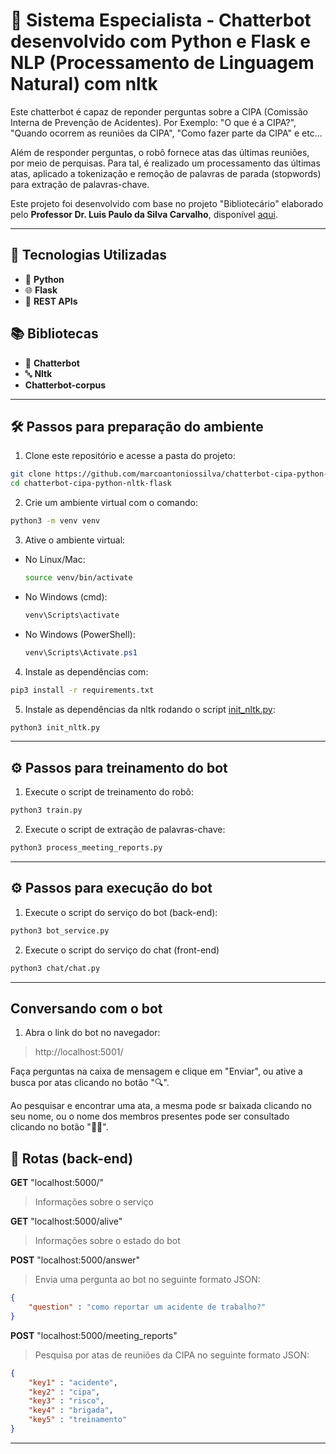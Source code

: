# 🧾 Sistema Especialista - Chatterbot desenvolvido com Python e Flask e NLP (Processamento de Linguagem Natural) com nltk

Este chatterbot é capaz de reponder perguntas sobre a CIPA (Comissão Interna de Prevenção de Acidentes). Por Exemplo: "O que é a CIPA?", "Quando ocorrem as reuniões da CIPA", "Como fazer parte da CIPA" e etc...

Além de responder perguntas, o robô fornece atas das últimas reuniões, por meio de perquisas. Para tal, é realizado um processamento das últimas atas, aplicado a tokenização e remoção de palavras de parada (stopwords) para extração de palavras-chave.

Este projeto foi desenvolvido com base no projeto "Bibliotecário" elaborado pelo **Professor Dr. Luis Paulo da Silva Carvalho**, disponível [aqui](https://gitlab.com/luiscarvalho1/sistemas_especialistas/-/blob/main/2025/bibliotecario-parcial.zip).

---

## 🚀 Tecnologias Utilizadas

- 🐍 **Python**
- 🌐 **Flask**
- 🔌 **REST APIs**

## 📚 Bibliotecas
- 🤖 **Chatterbot**
- 🔤 **Nltk**
- **Chatterbot-corpus**

---

## 🛠️ Passos para preparação do ambiente

1. Clone este repositório e acesse a pasta do projeto:
```bash
git clone https://github.com/marcoantoniossilva/chatterbot-cipa-python-nltk-flask.git 
cd chatterbot-cipa-python-nltk-flask
```

2. Crie um ambiente virtual com o comando:
```bash
python3 -m venv venv
```
3. Ative o ambiente virtual:

- No Linux/Mac:
    ```bash
    source venv/bin/activate
    ```

- No Windows (cmd):
    ```cmd
    venv\Scripts\activate
    ```

- No Windows (PowerShell):
    ```ps1
    venv\Scripts\Activate.ps1
    ```

4. Instale as dependências com:

```bash
pip3 install -r requirements.txt
```

5. Instale as dependências da nltk rodando o script [init_nltk.py](init_nltk.py):

```bash
python3 init_nltk.py
```

---

## ⚙️ Passos para treinamento do bot

1. Execute o script de treinamento do robô:

```bash
python3 train.py
```

2. Execute o script de extração de palavras-chave:

```bash
python3 process_meeting_reports.py
```

---

## ⚙️ Passos para execução do bot

1. Execute o script do serviço do bot (back-end):

```bash
python3 bot_service.py
```

2. Execute o script do serviço do chat (front-end)

```bash
python3 chat/chat.py
```

---

## Conversando com o bot

1. Abra o link do bot no navegador:
> http://localhost:5001/

Faça perguntas na caixa de mensagem e clique em "Enviar", ou ative a busca por atas clicando no botão "🔍".

Ao pesquisar e encontrar uma ata, a mesma pode sr baixada clicando no seu nome, ou o nome dos membros presentes pode ser consultado clicando no botão "👬👭".

## 🔁 Rotas (back-end)

**GET** "localhost:5000/"  
> Informações sobre o serviço

**GET** "localhost:5000/alive"  
> Informações sobre o estado do bot

**POST** "localhost:5000/answer"  
> Envia uma pergunta ao bot no seguinte formato JSON:
```json
{
    "question" : "como reportar um acidente de trabalho?"
}
```

**POST** "localhost:5000/meeting_reports"  
> Pesquisa por atas de reuniões da CIPA no seguinte formato JSON:
```json
{
	"key1" : "acidente",
	"key2" : "cipa",
	"key3" : "risco",
	"key4" : "brigada",
	"key5" : "treinamento"
}
```

---
